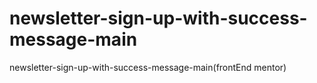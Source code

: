 # newsletter-sign-up-with-success-message-main
newsletter-sign-up-with-success-message-main(frontEnd mentor)
